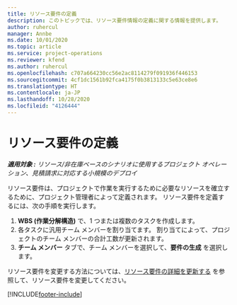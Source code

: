 ```yaml
---
title: リソース要件の定義
description: このトピックでは、リソース要件情報の定義に関する情報を提供します。
author: ruhercul
manager: Annbe
ms.date: 10/01/2020
ms.topic: article
ms.service: project-operations
ms.reviewer: kfend
ms.author: ruhercul
ms.openlocfilehash: c707a664230cc56e2ac8114279f091936f446153
ms.sourcegitcommit: 4cf1dc1561b92fca4175f0b3813133c5e63ce8e6
ms.translationtype: HT
ms.contentlocale: ja-JP
ms.lasthandoff: 10/28/2020
ms.locfileid: "4126444"
---
```

# <a name="define-resource-requirements"></a>リソース要件の定義

_**適用対象 :** リソース/非在庫ベースのシナリオに使用するプロジェクト オペレーション、見積請求に対応する小規模のデプロイ_

リソース要件は、プロジェクトで作業を実行するために必要なリソースを確立するために、プロジェクト管理者によって定義されます。 リソース要件を定義するには、次の手順を実行します。

1.  **WBS (作業分解構造)** で、1 つまたは複数のタスクを作成します。
2.  各タスクに汎用チーム メンバーを割り当てます。 割り当てによって、プロジェクトのチーム メンバーの合計工数が更新されます。
3.  **チーム メンバー** タブで、チーム メンバーを選択して、**要件の生成** を選択します。

リソース要件を変更する方法については、[リソース要件の詳細を更新する](define-resource-requirements.md) を参照して、リソース要件を変更してください。

[!INCLUDE[footer-include](../includes/footer-banner.md)]